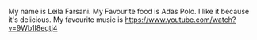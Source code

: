 My name is Leila Farsani.
My Favourite food is Adas Polo. I like it because it's delicious.
My favourite music is
https://www.youtube.com/watch?v=9Wb1I8eqtj4
